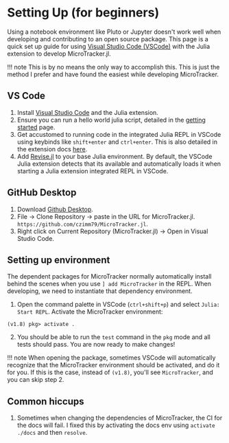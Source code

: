 # Setting Up (for beginners)

Using a notebook environment like Pluto or Jupyter doesn't work well when developing and contributing to an open source package. This page is a quick set up guide for using [Visual Studio Code (VSCode)](https://code.visualstudio.com/) with the Julia extension to develop MicroTracker.jl.

!!! note
    This is by no means the only way to accomplish this. This is just the method I prefer and have found the easiest while developing MicroTracker.

## VS Code
1. Install [Visual Studio Code](https://code.visualstudio.com/) and the Julia extension. 
2. Ensure you can run a hello world julia script, detailed in the [getting started](https://www.julia-vscode.org/docs/stable/gettingstarted/) page.
3. Get accustomed to running code in the integrated Julia REPL in VSCode using keybinds like `shift+enter` and `ctrl+enter`. This is also detailed in the extension docs [here](https://www.julia-vscode.org/docs/stable/userguide/runningcode/).
4. Add [Revise.jl](https://timholy.github.io/Revise.jl/stable/) to your base Julia environment. By default, the VSCode Julia extension detects that its available and automatically loads it when starting a Julia extension integrated REPL in VSCode.

## GitHub Desktop
1. Download [Github Desktop](https://desktop.github.com/).
2. File -> Clone Repository -> paste in the URL for MicroTracker.jl. `https://github.com/czimm79/MicroTracker.jl`.
3. Right click on Current Repository (MicroTracker.jl) -> Open in Visual Studio Code.

## Setting up environment
The dependent packages for MicroTracker normally automatically install behind the scenes when you use `] add MicroTracker` in the REPL. When developing, we need to instantiate that dependency environment.
1. Open the command palette in VSCode (`ctrl+shift+p`) and select `Julia: Start REPL`. Activate the MicroTracker environment:

```julia-REPL
(v1.8) pkg> activate .
```

2. You should be able to run the `test` command in the `pkg` mode and all tests should pass. You are now ready to make changes!

!!! note
    When opening the package, sometimes VSCode will automatically recognize that the MicroTracker environment should be activated, and do it for you. If this is the case, instead of `(v1.8)`, you'll see `MicroTracker`, and you can skip step 2.

## Common hiccups
1. Sometimes when changing the dependencies of MicroTracker, the CI for the docs will fail. I fixed this by activating the docs env using `activate ./docs` and then `resolve`.

